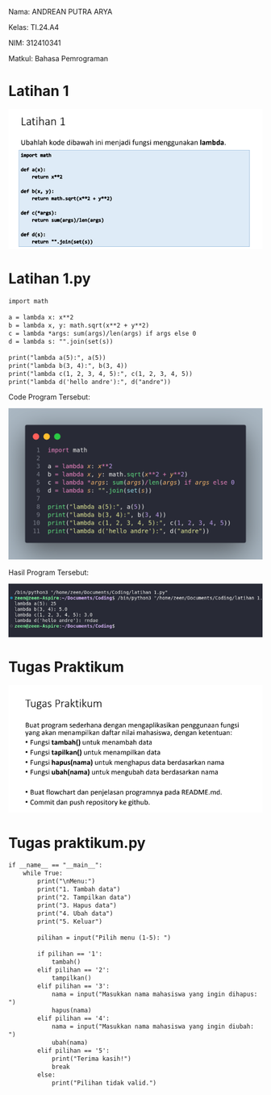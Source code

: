 Nama: ANDREAN PUTRA ARYA

Kelas: TI.24.A4

NIM: 312410341

Matkul: Bahasa Pemrograman

# Latihan 1

![gambar](https://github.com/andreanbadeh/Praktikum-6-Lab6/blob/b37b5b4b143f6ff0231e70f67ddd7ee45557f096/Image/Screenshot%20from%202024-11-26%2014-22-32.png)

# Latihan 1.py
```
import math

a = lambda x: x**2
b = lambda x, y: math.sqrt(x**2 + y**2)
c = lambda *args: sum(args)/len(args) if args else 0
d = lambda s: "".join(set(s)) 

print("lambda a(5):", a(5))
print("lambda b(3, 4):", b(3, 4))
print("lambda c(1, 2, 3, 4, 5):", c(1, 2, 3, 4, 5))
print("lambda d('hello andre'):", d("andre"))
```
Code Program Tersebut:

![gambar](https://github.com/andreanbadeh/Praktikum-6-Lab6/blob/fb30d09c48ba044f5734748e64a032b2b7695309/Image/latihan1.png)

Hasil Program Tersebut:

![gambar](https://github.com/andreanbadeh/Praktikum-6-Lab6/blob/fb30d09c48ba044f5734748e64a032b2b7695309/Image/Screenshot%20from%202024-11-26%2014-31-30.png)

# Tugas Praktikum

![gambar](https://github.com/andreanbadeh/Praktikum-6-Lab6/blob/51960f32fea99470328d5bd2c9917200d7532dc6/Image/Screenshot%20from%202024-11-26%2014-40-14.png)

# Tugas praktikum.py
```
if __name__ == "__main__":
    while True:
        print("\nMenu:")
        print("1. Tambah data")
        print("2. Tampilkan data")
        print("3. Hapus data")
        print("4. Ubah data")
        print("5. Keluar")

        pilihan = input("Pilih menu (1-5): ")

        if pilihan == '1':
            tambah()
        elif pilihan == '2':
            tampilkan()
        elif pilihan == '3':
            nama = input("Masukkan nama mahasiswa yang ingin dihapus: ")
            hapus(nama)
        elif pilihan == '4':
            nama = input("Masukkan nama mahasiswa yang ingin diubah: ")
            ubah(nama)
        elif pilihan == '5':
            print("Terima kasih!")
            break
        else:
            print("Pilihan tidak valid.")
```

